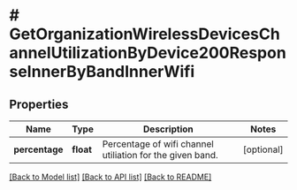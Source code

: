 # # GetOrganizationWirelessDevicesChannelUtilizationByDevice200ResponseInnerByBandInnerWifi

## Properties

Name | Type | Description | Notes
------------ | ------------- | ------------- | -------------
**percentage** | **float** | Percentage of wifi channel utiliation for the given band. | [optional]

[[Back to Model list]](../../README.md#models) [[Back to API list]](../../README.md#endpoints) [[Back to README]](../../README.md)
